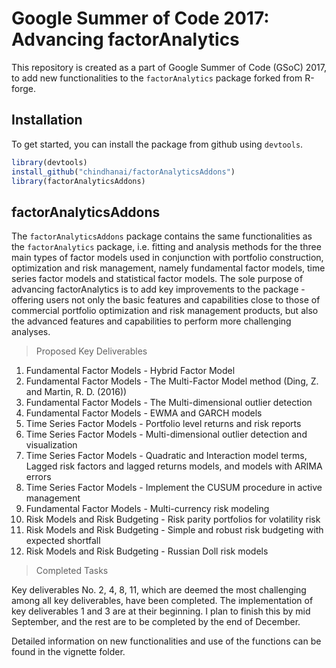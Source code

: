 
# Google Summer of Code 2017: Advancing factorAnalytics
This repository is created as a part of Google Summer of Code (GSoC) 2017, to add new functionalities to the `factorAnalytics` package forked from R-forge.

Installation
------------

To get started, you can install the package from github using `devtools`.

``` r
library(devtools)
install_github("chindhanai/factorAnalyticsAddons")
library(factorAnalyticsAddons)
```

factorAnalyticsAddons 
---------------------

The `factorAnalyticsAddons` package contains the same functionalities as the `factorAnalytics` package, i.e. fitting and analysis methods for the three main types of factor models used in conjunction with portfolio construction, optimization and risk management, namely fundamental factor models, time series factor models and statistical factor models. The sole purpose of advancing factorAnalytics is to add key improvements to the package - offering users not only the basic features and capabilities close to those of commercial portfolio optimization and risk management products, but also the advanced features and capabilities to perform more challenging analyses.

> Proposed Key Deliverables

1. Fundamental Factor Models - Hybrid Factor Model
2. Fundamental Factor Models - The Multi-Factor Model method (Ding, Z. and Martin, R. D. (2016))
3. Fundamental Factor Models - The Multi-dimensional outlier detection
4. Fundamental Factor Models - EWMA and GARCH models
5. Time Series Factor Models - Portfolio level returns and risk reports
6. Time Series Factor Models - Multi-dimensional outlier detection and visualization
7. Time Series Factor Models - Quadratic and Interaction model terms, Lagged risk factors and lagged returns models, and models with ARIMA errors
8. Time Series Factor Models - Implement the CUSUM procedure in active management
9. Fundamental Factor Models - Multi-currency risk modeling
10. Risk Models and Risk Budgeting - Risk parity portfolios for volatility risk
11. Risk Models and Risk Budgeting - Simple and robust risk budgeting with expected shortfall
12. Risk Models and Risk Budgeting - Russian Doll risk models

> Completed Tasks

Key deliverables No. 2, 4, 8, 11, which are deemed the most challenging among all key deliverables, have been completed. The implementation of key deliverables 1 and 3 are at their beginning. I plan to finish this by mid September, and the rest are to be completed by the end of December. 

Detailed information on new functionalities and use of the functions can be found in the vignette folder.
